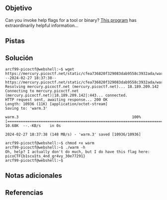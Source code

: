 ## Objetivo
Can you invoke help flags for a tool or binary? [This program](https://mercury.picoctf.net/static/cfea736820f329083dab9558c3932ada/warm) has extraordinarily helpful information...
## Pistas

## Solución
```
arcf99-picoctf@webshell:~$ wget https://mercury.picoctf.net/static/cfea736820f329083dab9558c3932ada/warm
--2024-02-27 18:37:38--  https://mercury.picoctf.net/static/cfea736820f329083dab9558c3932ada/warm
Resolving mercury.picoctf.net (mercury.picoctf.net)... 18.189.209.142
Connecting to mercury.picoctf.net (mercury.picoctf.net)|18.189.209.142|:443... connected.
HTTP request sent, awaiting response... 200 OK
Length: 10936 (11K) [application/octet-stream]
Saving to: 'warm.3'

warm.3                                                   100%[==================================================================================================================================>]  10.68K  --.-KB/s    in 0s      

2024-02-27 18:37:38 (148 MB/s) - 'warm.3' saved [10936/10936]

arcf99-picoctf@webshell:~$ chmod +x warm 
arcf99-picoctf@webshell:~$ ./warm -h
Oh, help? I actually don't do much, but I do have this flag here: picoCTF{b1scu1ts_4nd_gr4vy_30e77291}
arcf99-picoctf@webshell:~$ 
```

## Notas adicionales

## Referencias



